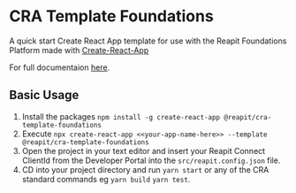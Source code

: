 # CRA Template Foundations

A quick start Create React App template for use with the Reapit Foundations Platform made with [Create-React-App](https://create-react-app.dev/)

For full documentaion [here](https://foundations-documentation.reapit.cloud/app-development/create-react-app-template).

## Basic Usage

1. Install the packages `npm install -g create-react-app @reapit/cra-template-foundations`
2. Execute `npx create-react-app <<your-app-name-here>> --template @reapit/cra-template-foundations`
3. Open the project in your text editor and insert your Reapit Connect ClientId from the Developer Portal into the `src/reapit.config.json` file.
4. CD into your project directory and run `yarn start` or any of the CRA standard commands eg `yarn build` `yarn test`.
